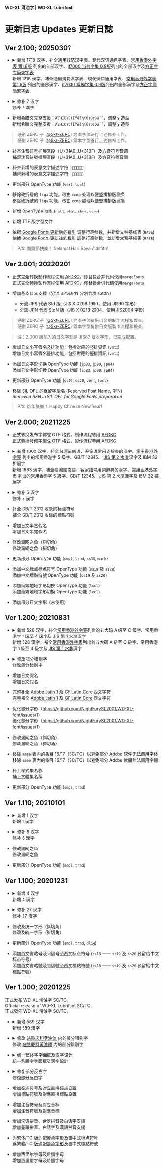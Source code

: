 **WD-XL 滑油字 | WD-XL Lubrifont**

# 更新日志 Updates 更新日誌

## Ver 2.100; 2025030?

- <details>
    <summary>新增 1718 汉字，补全通用规范汉字表、现代汉语通用字表、<a href="https://github.com/ichitenfont/suppchara">常用香港外字表 第1.8版</a> 列出的全部汉字、<a href="https://github.com/justfont/jf7000">jf7000 当务字集 0.9版</a>列出的全部汉字及<a href="https://github.com/ichitenfont/https://github.com/NightFurySL2001/cjktables/blob/master/china/foundry/fangzheng_jianfan.txt">方正字库简繁字表</a><br>新增 1718 漢字，補全通用規範漢字表、現代漢語通用字表、<a href="https://github.com/ichitenfont/suppchara">常用香港外字表 第1.8版</a> 列出的全部漢字、<a href="https://github.com/justfont/jf7000">jf7000 當務字集 0.9版</a>列出的全部漢字及<a href="https://github.com/ichitenfont/https://github.com/NightFurySL2001/cjktables/blob/master/china/foundry/fangzheng_jianfan.txt">方正字庫簡繁字表</a></summary>
    <p>

    - `丏匜厾玕玙㧐芼旸牤沨纴玡玭玠玦拤㧟茓茀杻呣䏝𬉼㤘垱挦柈𠳐眊饸饹疭闿羑浕恓牁珰琤栟眬鸮䥽盉牂埵棁秾鸻馃郿琫揳塆靰靸雱睄嵖媭鲀颎湉愔祾翚跐鹐滫滃滪璈摽靿僰豨䁖嘡魆鋆踒𥻗熜璠縠嚄螠䦃膙澥璪鞡鞬罽鳀鞧鹮霨㸆臜瓘齉𠙶毌邘圢冮汈𬣙圲圫𨙸屼癿邠𬇕汋䜣讻𬣞𬘓玒玓玘玚刬𫭟扽𫭢坋扺㧑苉芠𫇭杕杄轪𫐄坒旴旵㕮𫵷岠呇觃伾㑇伭佁飏汧𣲘𣲗沄𬇙汭㳇沇忳忺𬣡祃诇邲诐𫸩岊䢺妧妘𨚕纮驲𫘜𬘘𫘝纼玤玞玱邽邿坰坬坽弆䢼𦭜㭎枍𬨂𬀩𬀪旿昄昒昈咉岞峂㟃𬬩钖牥侁佸㑊侂佽郈舠攽肸狉狝饳炌泂泃泇峃祋祊𫍣𬣳𬩽鸤弢弨陑𬮿陎𬯀妭姈𫰛叕𬳵𬳶䌹𫠊㛃玶珇珋珌玿韨垚垯垙垍耇鿍垎垟垏荁荙茽荄𬜬荓𦰡㭕柷栐柖郚剅䴓砆耏䶮昺𪾢昽盷咡咺昳昣昫昡昪虷虸哃峘峛𪨰峗峧帡钘𬬮𬬱俫俙垕衎侴鸧𦙶胈胣飐饻庤炟㶲洭洓洿㳚洑洢洈洺洨㳘洴洣恔宬扂袆祏叚娀姞姱姤姽枲绖骃𬘡𬳽𬘩𫄧珛珹玼𪟝珦珫𬍤珢珕珝𫭼垾垿埌茝𬜯鄀莝䓖莙栻𬂩梴栒𫠆砵砫硁翃郪𨐈辀𬌗剕晊唝冔晐畖蚄蚆𫑡峿𪨶帨崀𬬸𬬹𬬿𬭁甡倻倴倕𫢸倓倧衃虒舥朓虓鱽峱𫗧竘羖烠烔烶烻𬊈涍浭涄涢涐浰浟浛涘悈悢𬒈宧窅窊窎扅扆袯隺堲疍𨺙砮㛚翂剟𬳿𫄨绤骍𬘫䂮琎琄琈琀堎堐埫堌𫮃㙍萚䓫勚菂菍菼䓨菉梽桲梾桯梣梌桹硔鿎硊硍勔䴕龁逴翈㫰蛃蚲𬟽啴䎃崒崌崡铏𫓯𫟹铚牻笯偡偁㿠鄅偓舲鸼悆鄃瓻䝙脟鱾猇𠅤庱庼痓䴔羕焆焌𬇹淟淜淴湴涴𬍡㥄惛惔悰惙寁𬤇𫍯祲𬤊𫍲谞弶𬯎婞婼媖婳婍婌婫婤婘𬘬𬘭𬴂𫘦𫟅𬘯骕𫘧珷琡琟琔琭堾堼揕㙘堧堨塅𪣻𡎚惎萳靬葴鄚蓇葰鄑葖萹棤棽棫椓椑𬃊椆棓棬棪𬷕酦奡皕詟𫐐辌棐龂𬹼睎晫晪晱𧿹斝崶嵁𫶇嵅崿嵚翙𫖮圌圐赒𨱇𫓶𬭎颋稌筀筜傃傉翛傒脿䐃腒𬱟鲃猰𫛭㺄馉凓𫷷廆鄌遆旐𬮱焞𬊤欻𣸣溁湝渰㴔溠溇湑溞敩棨扊婻媆媞㛹媓媂矞𬴃𫘨缐骙瑃瑓瑅瑆䴖瑖瑝瑔𤧛瑂嶅瑑赪摛塝搒蒱蒨蓏蓢蓂榃楒楩椸歅𬪩碃碏𬒔碈䃅鄠辒𬨎𫐓䣘暕鹍㬊暅跱蜐蜎嵲赗𫓹锧𬭚稑䅟𬕂筼筶筦筤艅谼貆腨腯鲉鲌䲟𬶋𬶍鲏猺飔觟𦝼馌裛鹒鄜麀阘𫔶煁煃煋煟煓溍溹滆溦溵漷滧滍愭慆𫌀禋禘禒鹔𫖳嫄戣𫘪𫘬缞耤瑧𫞩瑨瑱斠摏墕墈墐摴𡐓𪤗靽蔈蔊榰槚𣗋槜疐𬸘碶䃎𬒗碨𥔲𫚖䴗鹖㬎幖嶍圙𨱏𬭤镃鹙箖僔㙦𫚕鲖鲗鲘𬶐𬶏𩽾飗𬸚凘廙鲝鄫漹潩漼漴㽏漈漋漻慬㮾𬤝隩嫕嫭𬙂㻬璆墣墡蔃鼒槱鹝磏殣霅暵暶踦䗖蝘噇噀嶲嶓㠇嶟嶒镈镋𬭩䴘艎𩾃鲪觭鹠熛潖㵐澛瑬潽潾潏憭憕𬸣戭褯禤𫍽嫽𬴊璥璲璒薳黇𬞟薢橞橑𥕢磜豮𫟦𬺈𫠜虤曌㬚蹅踶䗛疁㠓幪𪩘嶦𬭬𨱑𬭯穄篯簉衠鲯𫗴亸𬸦羱燚燏濋澽澭澼翯𫄷璱𤩽璬璮髽擿薿櫆檞醨繄磹磻瞫蟏㘎𫔍𬭸𨱔𬭼𫔎矰穙穜穟簕簃儦魋斶𬸪䲠𬶟鲾𬶠鲿鳂鳈鳉䗪襚𬶨螱嬥𦈡𫄸瓀鬶爇鞮𬟁藟藦藨鹲礌𥖨蹢蹜蟫䗴嚚髃酂馧簠簝簰鼫鼩䲢鳑鳒鹯𦒍旞翷䎖瀔瀍瀌襜䴙𬙊嚭㰀鬷蠋翾儴𬶭𩾌鳚鳛麖彟鬒蘘欂甗𨟠巇酅犨𬶮𨭉㸌爔瀱瀼襫骦𬙋耰𤫉𬺓鼱鳠鳡鳣爟爚灈韂糵礵鹴皭鳤亹𫚭玃醾齇觿朘塃葓湨塈塮檵礳耲㗒㗳㞗㦸㧸㨃㩜㷧䁓䁥䂻䉵䒷䗩䚎䜇䟴䭾䰄䰻䰾䱋䱗俲俽傦僙刟剗剠剨劚勑勡匬匲厪厫呩咹唨啳嗻嘑嘠嘷嚞圕坆坧埦堦塳墰妷婣峑嵆嵗嶎帒彍徤徺悞惽慜憜懢戹拕捬擪斅斆昷晈朌朥枬柹椬椾槀槩橒橺檝檲櫊欵歒毺泎洤涹湏濚炁烕焴煱煶牐牕猂猨獱琹畺瘇皡盌眫磓磘礮秌秔稭窻竉笟箣籂籑籝籰粆粦粬糚絍緵耝聛聣聦脃脌臯臶舚苐苽莾蒀蒕蘐蝱螌螥螩蟁蟖蠭袠覉覔覼詧詾譃讁贘赥趦踁踨蹵蹷躧辠遌酑酙酧酼醎醻釾鍫閗阸陁隁隖霃霡霱靝靟鞟鞺頟頮顇顖顦颴飦餹餻駚騌騐骽髗髿鬂鬉鮌鮍鰃鰟鰧鱂鱏鱓鱤鱥鴂鴓鸜麄麐麘麞麨鼂鼧齅齓齚齩龎龥𠜎𠱓𠳔𠳕𠴕𠵿𠸎𠸏𠹷𠻺𠼻𠾴𠾼𠽾𠾐𡁯𡁵𡃉𡂫𡇙𡝭𡷑𡼏𢆡𢔛𢝵𢞵𢫕𢴈𢺳𣜿𤃒𤍤𤶀𥁕𥟇𦤎𦸅𧍱𧒆𧦠𧬪𨋍𨍽𨎊𨸹𩷓𩺬𩼰𩽈𩽰𪂺𪇡𪙊𫒢𫬷𭉝𰇛鿽俋傜呯咈唎喎囍妏姵媗媜屭巿彣掯搥旂旼暐枒櫫氂澔灩焢犽瘖瘜瘝礡禕翬胇芛蠵褔譭躕辵魟鯓鯷鷴㕣梲虪媯媿巂徯怗怹挜敠朆槅槑槥溈㐂㖞㭴㾦䃚䇲䌷䎬䖬䜩䥺䦆僜刲勷匽咵哣唡唻啯垇垽夆焮牷犗痎瘄瘈皶盝眜砢硵碔稖穞窾篰篲罥聤肐胔胾菑葇蚃蜰襆觍诪谉貐踄踖踧輶銶锠闬阓阛霂颒颣饤饾馂鬐魌鯃鹓𠉂𠚤𠮟𠸁𢙐𢽾𣱝𤆢𤟯𤻊𥄨𥆧𦎓𦨭𦭌𦶟𦻘𧮪𨰾𨱍𨱎𨱓𩨂𩽼𩾇𱱿㚬㛄㛢㨗㶈㷍㼈䕒䭲亷仱侞俁倛偟傛儫咅咘喭嘒嘪圡坣妡妦姁姃姎姳娪娳婗媁媃媐嫃嫆嫈嫙嫥嬃嬑嬣嬨嬫孋孍宭寗寯峮嵵庒憓敻斳晛晸暟暻曏曣椉椲楀楟榤槶檥汘泑浿涒淂湋溎潓潣澐煚熀熲猋玅玗玴珆珓珳琁琣瑈瑒瑮瑲瑺瑽璊璵璸璻瓈瓌瓛畇硘硦祤禑秜秝笭筎箂綝綪緁茿荺莯萲蒍蒝蕥薆薾褘詅諪諴譔豑赮辳逤鈅鈜鈤鈱鈵鉌鉯銍鋊鋑錤錩錪錱鍌鍏鍱鍹鎛鎡鐈鐏鐤鑶闓顒馡騂騋驒鱻鵟鷰龘𡟚𡩋𤧟𧃽𩻸悮䒐䒏俹簁`

    </p>
</details>

- <details>
    <summary>修补 7 汉字<br>修补 7 漢字</summary>
    <p>

    - `彳爿豸𡠍槨氍繏`

    - 被转移去正确码位的错字：`𡣐𭯪橔`  
    被轉移去正確碼位的錯字：`𡣐𭯪橔`

    </p>
</details>

- 新增希腊文完整支援：`ΆΈΉΊΌΎΏΐΪΫάέήίΰϊϋόύώ΄΅`，调整 `χ` 造型  
新增希臘文完整支援：`ΆΈΉΊΌΎΏΐΪΫάέήίΰϊϋόύώ΄΅`，調整 `χ` 造型

> 感谢 ZERO 子 ([@Skr-ZERO](https://github.com/Skr-ZERO)) 为本字体进行上述修补工作。  
> 感謝 ZERO 子 ([@Skr-ZERO](https://github.com/Skr-ZERO)) 爲本字型進行上述修補工作。

- 补齐注音符号扩展区段（U+31A0..U+31BF）及方音符号音调  
補齊注音符號擴展區段（U+31A0..U+31BF）及方音符號音調

- 补齐新增的表意文字描述字符：`⿼⿽⿾⿿㇯`  
補齊新增的表意文字描述字符：`⿼⿽⿾⿿㇯`

- 更新部分 OpenType 功能 (`vert`, `locl`)

- 移除破折号的 `liga` 功能，改由 `ccmp` 处理以便竖排排版替换  
移除破折號的 `liga` 功能，改由 `ccmp` 處理以便豎排排版替換

- 新增 OpenType 功能 (`halt`, `vhal`, `chws`, `vchw`)

- 新增 TTF 版字型文件

- 依据 [Google Fonts 更新后的指引](https://github.com/googlefonts/googlefonts.github.io/pull/159) 调整行高参数，并新增文种基线表 (`BASE`)  
依據 [Google Fonts 更新後的指引](https://github.com/googlefonts/googlefonts.github.io/pull/159) 調整行高參數，並新增文種基綫表 (`BASE`)

> P/S: 開齋節快樂！ Selamat Hari Raya Aidilfitri!

## Ver 2.001; 20220201

- 正式完全转换制作流程使用 [AFDKO](https://github.com/adobe-type-tools/afdko)，即替换合并代码使用`mergeFonts`  
正式完全轉換製作流程使用 [AFDKO](https://github.com/adobe-type-tools/afdko)，卽替換合併代碼使用`mergeFonts`

- 增加基本日文支援（分流 JPS/JPN 分別代表 /StdN）  

    - 分流 JPS 代表 Std 版（JIS X 0208:1990，使用 JIS90 字形）
    - 分流 JPN 代表 StdN 版（JIS X 0213:2004，使用 JIS2004 字形）

> 感谢 ZERO 子 ([@Skr-ZERO](https://github.com/Skr-ZERO)) 为本字体提供日文版制作流程和检查。  
> 感謝 ZERO 子 ([@Skr-ZERO](https://github.com/Skr-ZERO)) 爲本字型提供日文版製作流程和檢查。

> 注：2.000 版加入的日文字形是 JIS83 版本字形，已完成配置。

- 增加日文小写假名竖排功能，包括对应的竖排资讯 (`vmtx`)  
增加日文小寫假名豎排功能，包括對應的豎排資訊 (`vmtx`)

- 添加日文字形切换 OpenType 功能 (`jp83`, `jp90`, `jp04`)  
添加日文字形切換 OpenType 功能 (`jp83`, `jp90`, `jp04`)

- 更新部分 OpenType 功能 (`ss19`, `ss20`, `vert`, `locl`)

- 移除 SIL OFL 的保留字型名 (Reserved Font Name, RFN)  
*Removed RFN in SIL OFL for Google Fonts preparation*

> P/S: 新年快樂！ Happy Chinese New Year!

## Ver 2.000; 20211225

- 正式转换发布字体成 OTF 格式，制作流程转用 [AFDKO](https://github.com/adobe-type-tools/afdko)  
正式轉換發佈字型成 OTF 格式，製作流程轉用 [AFDKO](https://github.com/adobe-type-tools/afdko)

- <details>
    <summary>新增 1883 汉字，补全台湾闽南语、客家语常用词辞典的汉字、<a href="https://github.com/ichitenfont/suppchara">常用香港外字表</a> 列出的常用香港字 5 级字、GB/T 12345、 <a href="https://kanji.jitenon.jp/cat/jisdai2.html">JIS 第 2 水准</a>汉字及 IBM 32 扩展字<br>新增 1883 漢字，補全臺灣閩南語、客家語常用詞辭典的漢字、<a href="https://github.com/ichitenfont/suppchara">常用香港外字表</a> 列出的常用香港字 5 級字、GB/T 12345、 <a href="https://kanji.jitenon.jp/cat/jisdai2.html">JIS 第 2 水準</a>漢字及 IBM 32 擴展字</summary>
    <p>

    - `㐁㑁㑑㓟㓾㔂㕱㕸㖅㖸㗘㗱㘔㘛㘝㘭㜮㜷㜺㝗㝩㤉㤕㧁㧌㧎㧒㧡㧣㧻㧾㨂㨑㨨㨪㨻㩆㩗㩧㩮㪐㰵㴘㴙㷛㷮㸐㸰㼆㼓㽎㾀㾊㿭㿸㿺䀐䀯䀴䀹䁅䁯䃗䃟䆀䇶䈄䉂䌈䏡䏲䓛䓝䓪䓬䖙䖳䗁䗆䗐䘆䘥䘼䞚䟓䟘䟩䠡䢂䢍䢢䥑䦉䪴䫌䯋䰳䱛䲁䲅䲗䳍䴈䴉丱丼乂乕乢亅亊亰亶亼仭伀伃伜伡伣伨伹伻佖侊侒侘侚侫侹俉俍俔俛俤俥俶俿倅倈倢倯倲偀偂偝偰傔傪傱僊僘僫僴儁儑儖儱兊兤冏冐冓冝冦冩冾凃凅凊凖凟凩凬凴凾刄刋刐刓刔刕刜刣刦刧剉剏剱剳剺剾劄劒劔劜劦劯劼勀勠勥勼匇匤匧匳匸匼卆卌卲厓厖厰叆叇叝叺叾吂呟呧呰呴呾呿咊咜咢咥哘哢哯哱哹唅唊唌唥唩唭唶唹啀啌啹喌喐喓喞喢喤喥喨嗋嗙嗹嗺嘓噐噒噭噷嚉嚊嚔嚠嚤嚱嚵嚹嚾囃囎囓囥囮囷圀圦圷圸坉坔坙坥坱坵坺坿垈垉垞垪垬垰垳垺埀埆埇埈埓埖埣埪堽塠塰塲墘墫墲墸墹墺壗壜壥壸壻壼夊夐夘夛夬奅奒奓奛奝奣妛妺姙姼娗娚娵婬婸媌媱嫋嫐嬶嬾孅寀寃寉寘尞尠尨尪屃屓屧屶屻岦岶岺岻岼岾峅峇峣峵峺崄崋崕崘崟崠嵂嵎嵒嵓嵙嵜嵭嵳嵶嶌嶐嶢嶬嶮嶹巐巵帋幇幎幤幵庰廍廏廕廩廰廱廹弇弉弌弍弖弡弴弸彁彅彑彔彜徃徛徧忞忟忰怐怺恅恊恟恠恷悁悊悋悗悤悧悳悾悿惓惗惞惪惷愃愐愑愖愡愨愬愰愽慂慒慓慙慥慭慯慱慴慽憇憖憘憙憢憺懃懆懞懴懽戉戓戞扐扚扞扠扡扨扴扷抂抃抅抐抝抾拁拏拑拵拹挃挌挐挓挔挕挧挩挱挳挵挶挷挼捀捒捔捘捙捝捥捾掔掜掝掞掫掵揇揋揌揑揙揜揢揫揬揰揵揻搇搉搙搝搟搢搤搧搨搩摃摎摖摝摠摵撆撋撍撏撘撝撨撴擉擛擣擶擽攅攋攎攑攕攷敆敋敧敨敱斈旙旛旡昉昜昞昮昻昿晄晙晥晧晬晳暃暎暙暠暲暼暿曁曚曵曺曻朎朏朒朖朞朳朷朸朿杁杙杣杤杦杮枅枌枡枦枩枹枻柀柆柎柤柧柫柮栁栫栱栿桍桒桙桮桱桸桾梍梛梠梹梺棆棈棊棏棑棔棡棢棯椄椈椊椌椚椡椢椣椥椦椨椪椶楙楜楪楬楴楻楾榁榅榑榖榠榲榼榾槇槝槞槢槫槹槺樌樒樔樛樠樢樮樰樶橂橆橦橲橳橸檍檨檪櫁櫑櫢櫤櫼欅欉欟欱欶歁歔歕歛殀殕殗殱毟氿汢汫汯汳沊沕沚沺泙泚泝泧洘洟浡浤浱浲涖涬淏淕淰淲渕渟渧渮渹渼湜湠湢湳湶湼溂溓溚溡溿滒滮漑漖漦潗澁澂澑澣澵濔濳濵濶瀁瀇瀳灇炣烋烌烝烰烱烳焄焏焠焫焿煇煏煠煡煴煻熁熅熇熈熕熝熥熰熻燖燗燵爁爌爕爧爼牋牚牸犂犅犇犱狆狌狢猄猌猤猯獏玽珎珒珖珣珱珵珸琩琲瑢璢瓅瓧瓩瓰瓱瓲瓸甁甃甅甎甞甼畄畆畉畍畓畤畩畭畯疂疉疕疧疶疺痀痌痚痟痡痾癈癎癗癠癨癶皀皃皛皜皞皦皷皹盦盻眛眡眤眥睆睭瞆瞖瞨瞶瞹矺矻矼砄砈砛砡硓硙硞硩硴硺碆碖碪碫碯碵磆磑磟磳礆礇礑礒礰禔禝秄秡秥秪秬秮稘稙稴稾穃穉穽窞窵竍竏竑竒竓竕竚竝竡竢竧竫竰竳竵竸竻笂笐笒笘笵笶筊筥筬筰筴筺箒箘箙箚箞箟篏篶簓簔簗籏籔籖籗籘籵粃粄粅粐粡粨粩粫粭粿糀糂糋糒糘糬糺紩紵絅絈絋絏絖絙絚絜絣絪絭絽綛綟綯綷緕緖緜緟緤緪縅縒縖縡縢縺繏繐繖繝繧繷繻繿纃纉纎纐纒纻绹罇罉罍罎罠罧罶罸羂羃羇羓羮羴翆翍翸耎耞耡聟聢聨聬肨肬胐胘胠胮胿脢脥脧脽腍腘腟膁膃膋膎膓膕膤膥膭膰膵膸臈臑臙臽舦舩艀艝艢艪艸苙苝苳苺茋茖茘茣荅荍荖荢荳荵荿莀莇莚莟莵莿菎菣菶菷菻萓萠萢萣萪葈葢葮葯葹蒄蒟蒭蒻蓙蓚蓜蓪蓴蔕蕀蕋蕚蕣蕫蕰蕳薀薁薐薸藃藠藾蘂蘓蘯蘰虘蚫蚻蛬蛯蜅蜑蜺蝒蝛蝝蝟蝪蝲蝹螔螕螛螷螿蟇蟐蟧蟳蟷蠇蠎蠘蠧衂衊衒衖衵袓袗袙袚袰袵袿裃裄裈裌裖裲裵褄褌褜褝褞襀襌襍襕襭襴襷襾覂覈覊覕覥覩觝觧觱訄訒訚訷詏誂誐誾諚諟諠諡謌謴謼譀譓譛譱譿讌讙讱谺豍豼貎貛貭貮賍賰贇贌贒贔赑趒趖跁跂跈跍跔跕跙跿踈踜踰蹏蹐蹓蹔蹘蹛蹠蹧蹳蹽躄躘躙躰躱躼躽躾軁軅軆軈軣輌輙輹輼轀轌轗轜轣辧辷迌迒迚迯迵逎逧逩遉遖遧遯遰遶遹邉郤鄕酇酖酘酜酳酺醂醡醹釖釚釛釞釟釡釥釮釶釼釿鈂鈃鈆鈗鈩鈬鈼鉎鉐鉔鉙鉝鉧鉨鉮鉲鉳鉷銈銕銛銧銾鋂鋉鋐鋓鋕鋗鋙鋠鋧鋩鋹鋺鋻鋿錀錂錏錑錝錞錣錥錺錻錼鍄鍅鍈鍖鍗鍜鍠鍮鍼鎓鎝鎤鎶鎹鏀鏆鏐鏥鏸鐇鐚鐡鐱鐶鐽鑀鑁鑅鑈鑚鑞鑢鑱鑵钁铓铔铦铻锜锳锽镠镮镴镵閇閊閕閖閙閠閧闍阇阨阯陏陦隝隯隲雺霙霳霻靃靆靉靍靏靕靗靤靫靱靹鞁鞆鞐鞜鞳韈韡韲頔頕顋顗颪飃飜飮餔餝餠餤餧餬餲饂饍饐饝馝馞馦馼駮駲駸駻驎驩驫骉骎骭骿髎髜髞髢髣髱髴髷鬖鬘鬞鬪鬭魠魩魬魲魵魽鮄鮊鮏鮓鮕鮖鮗鮘鮟鮠鮡鮢鮣鮨鮰鮱鮴鮸鮹鮻鯆鯏鯑鯒鯗鯣鯮鯱鯲鰀鰄鰆鰇鰊鰌鰏鰔鰕鰗鰛鰡鰤鰮鰰鰺鱆鱇鱙鱚鱠鱰鱶鲊鲙鲬鲹鳁鳫鳬鳰鴈鴞鴪鴴鴾鵁鵄鵆鵈鵐鵙鵤鵫鵰鵺鵻鵾鶖鶤鶫鶲鶺鶿鷁鷆鷉鷏鷝鷭鷽鸊鸙鸰鸴鹀鹟鹡鹢麁麌麑麕麭麶黗黡黶鼡鼦齁齆齎齖齴齶齻龝鿏鿔鿫鿬鿭朗隆﨎﨏塚﨑晴﨓﨔凞猪益礼神祥福靖精羽﨟蘒﨡諸﨣﨤逸都﨧﨨﨩飯飼館鶴𠊎𠎷𠕆𠕇𠖄𠗻𠜱𠞩𠞭𠠃𠠝𠢕𠤎𠯗𠲿𠻗𠻘𠼮𡀔𡁶𡟓𡠍𡢃𡰪𡲢𡳞𢎙𢓜𢪱𢫏𢫦𢯭𢯾𢱋𢱤𢲴𢲸𢳆𢳪𢶀𢼌𢼛𣁳𣁴𣍐𣚺𣛮𣮈𣲩𣻸𣼎𤆬𤉙𤊶𤌍𤍒𤐙𤐰𤘅𤞚𤲍𤶃𤸁𤸱𤺅𤺪𥅾𥉌𥌚𥍉𥐵𥑮𥯟𥯥𥰔𥴊𥺆𦁄𦉎𦊓𦜆𦟪𦢊𧉟𧊅𧌄𧟰𧩣𧮙𧻴𧿁𧿬𧿳𨂾𨂿𨃩𨃰𨅔𨑨𨒇𨖕𨢑𨧀𨨏𨭆𨭎𨻶𩑝𩑾𩚨𩛩𩜄𩜰𩵱𩸙𩸶𩼧𪁎𪐞𪖐𪘒𪜶𪹚𫓧𫖯𫝏𫝘𫝛𫝺𫝻𫞼𫟂𫟧𫟷𫟼𫠛𫣆𬍛𬎆𬠖𬦰𬬭𬬻𬭊𬭛𬭳𬭶𬱖𮧵𰣻𰹬`

    </p>
</details>

- <details>
    <summary>修补 5 汉字<br>修补 5 漢字</summary>
    <p>

    - `賬溽縟蓐褥`

    </p>
</details>

- 补全 GB/T 2312 收录的标点符号  
補全 GB/T 2312 收錄的標點符號

- 增加日文半宽假名  
增加日文半寬假名

- 修改漏网之鱼（斜切角）  
修改漏網之魚（斜切角）

- 更新部分 OpenType 功能 (`smpl`, `trad`, `ss18`, `mark`)

- 添加中文标点标点符号 OpenType 功能 (`ss19` 及 `ss20`)  
添加中文標點符號 OpenType 功能 (`ss19` 及 `ss20`)

- 添加简繁地域字形切换 OpenType 功能 (`locl`)  
添加簡繁地域字形切換 OpenType 功能 (`locl`)

- 添加部分日文字形（未使用）

## Ver 1.200; 20210831

- <details>
    <summary>新增 528 汉字，补全<a href="https://github.com/ichitenfont/suppchara">常用香港外字表</a>列出的五大码 A 级至 C 级字、常用香港字 1 级至 4 级字及 <a href="https://kanji.jitenon.jp/cat/jisdai1.html">JIS 第 1 水准</a>汉字<br>新增 528 漢字，補全<a href="https://github.com/ichitenfont/suppchara">常用香港外字表</a>列出的五大碼 A 級至 C 級字、常用香港字 1 級至 4 級字及 <a href="https://kanji.jitenon.jp/cat/jisdai1.html">JIS 第 1 水準</a>漢字</summary>
    <p>

    - `㓤㖡㖭㖿㗎㗾㧬㨘㩒㬷㬹㷫㹴䁪䐁䡍䱽乗乪乸亀仮価侭侲俵倞倹偸傌僆働兎兪円冚冧冨処凧凪剣剤剰劏劖労効勅勧勲匁匂単厳吪呉呍呑呪咇咓哋唂唓唖唚唞啅啝啩啱喛喩喰営喼嗗嗞嗱嘥噂噃噉噏噚噛噺嚡嚢嚿囲図圏圧埜埞埲埼塀塁塙塩壆壌壱壷奨妬姉姫姶姸娯婾媮嫲嬬孭孲孻宍尐尭岨峠崚嶋巌巓巣帯帰庁廃廸廻廼弐弾彞従徴悩悪惣愼戙戦戯戸戻払扤扱扲抌抜択抦拃拠拡挙挿捗捜捽掗掟掲掹掻揃揈揤揦揺揼搣搲摀摂摙摱摷撃撠撹擝擳擸攞攰斉晩暁暦曱杢杧枠柊査柾栂栃栄栞栴桝桟梖梶梼椀椙椛検楕楡楢楯楳榊榎様槙槻樖権樫橿欝歓歯歳歴毘気氷浄涙涜淥渇済渉渓溌滉滙滝潅瀄瀞瀡瀦烚焔焼煀煕熚燂燋燶燿犠狛猟獴珽瑠瑳甮甴畠畬畳畷痩癦癪発皐睘睩瞏瞓矋砕砿硏硲碕礐稲穂穏穐穣窓窰竃竜笹筈筳箆篭籙籾粁粂粋粍粛糎糭紘紬経絵継続総縁縦繊繋繍繑罫羗翫翶聡肶脇脗脳脷膉膶臓舎舗舮苅荘菫萩葎蔀蔴蔵蕗薗薫薬蛍蛽蝋蝿螆蠄衞袪袴裇覇覗覚覧訳詑読諌譲讃讐豊豖賎賛趯趷踎踭蹾躀躝軚軽輋辺辻込辿迋逓遅遡郷酔醗醤醸釈鈪鉱鉾銭鋲鋳錬鎅鎌鎭鑓鑛閪闘陥険隃隠隣隷雫雰霊鞄韮頚頬頴頼顕顚餸駅駆駈騒験騨骾髄髧髪鮋鯭鯵鰯鱲鴎鴫鴬鵞鶏鹸麯麺麿黐黙齢龬𠝹𠱁𠱸𠲖𠳏𠵝𠵱𠶧𠹶𠺘𠺝𠺢𠻹𠼭𠽌𠿪𡁜𡁻𡃁𡃶𡅅𡥼𡪲𢃇𢭃𢯊𢱑𢱕𢱢𢳂𢵌𢵧𣲷𤓓𤞭𤶸𤷪𤺧𥄫𥅈𥹉𦉘𦙅𦟌𦧲𦧺𨅝𨈇𨋢𨳊𨳍𨳒𨶙𩓥𩶘𭕫𰹲𰽣`

    </p>
</details>

- <details>
    <summary>修改部分错别字<br>修改部分錯別字</summary> 
    <p>

    - `犧壺恙慶孺鲈贯満潺瓞踽燹`

    - 被转移去正确码位的错字：`鋼嗳胪舻睏矧薛軼畲屣筵豕豚翺`  
    被轉移去正確碼位的錯字：`鋼嗳胪舻睏矧薛軼畲屣筵豕豚翺`

    </p>
</details>

- 增加日文假名  
增加日文假名

- 完整补全 [Adobe Latin 1](https://adobe-type-tools.github.io/adobe-latin-charsets/adobe-latin-1.html) 及 [GF Latin Core](https://github.com/googlefonts/gftools/blob/main/Lib/gftools/encodings/GF%20Glyph%20Sets/GF-latin-core_unique-glyphs.nam) 西文字符  
完整補全 [Adobe Latin 1](https://adobe-type-tools.github.io/adobe-latin-charsets/adobe-latin-1.html) 及 [GF Latin Core](https://github.com/googlefonts/gftools/blob/main/Lib/gftools/encodings/GF%20Glyph%20Sets/GF-latin-core_unique-glyphs.nam) 西文字符

- 优化部分字形（https://github.com/NightFurySL2001/WD-XL-font/issues/1）  
優化部分字形（https://github.com/NightFurySL2001/WD-XL-font/issues/1）

- 修改漏网之鱼（斜切角）  
修改漏網之魚（斜切角）

- 移除 `name` 表内的条目 16/17（SC/TC）以避免部分 Adobe 软件无法调用字体  
移除 `name` 表內的條目 16/17（SC/TC）以避免部分 Adobe 軟體無法調用字體

- 补上样式集名称  
補上文體集名稱

- 更新部分 OpenType 功能 (`smpl`, `trad`)

## Ver 1.110; 20210101

- <details>
    <summary>新增 1 汉字<br>新增 1 漢字</summary>
    <p>

    - `廐`

    </p>
</details>

- <details>
    <summary>修补 6 汉字<br>修补 6 漢字</summary>
    <p>

    - `廄舉擧譽櫸遺`

    </p>
</details>

- 修改漏网之鱼  
修改漏網之魚

- 更新部分 OpenType 功能 (`smpl`, `trad`)

## Ver 1.100; 20201231

- <details>
    <summary>新增 4 汉字<br>新增 4 漢字</summary>
    <p>

    - `逹簒噁𫫇`

    </p>
</details>

- <details>
    <summary>修补 27 汉字<br>修补 27 漢字</summary>
    <p>

    - `港巷起熵達噠撻躂鄉薌既厩嘅慨暨概溉即唧櫛癤節鯽鲫嚼爝爵`

    </p>
</details>

- 修改及统一字形（斜切角）  
修改及統一字形（斜切角）

- 更新部分 OpenType 功能 (`smpl`, `trad`, `dlig`)

- 添加西文省略号及间隔号至西文标点符号 (`ss18` —— `ss19` 及 `ss20` 预留给中文标点符号)  
添加西文省略號及間隔號至西文標點符號 (`ss18` —— `ss19` 及 `ss20` 預留給中文標點符號)

## Ver 1.000; 20201225

正式发布 WD-XL 滑油字 SC/TC。  
Official release of WD-XL Lubrifont SC/TC.  
正式發佈 WD-XL 滑油字 SC/TC。  

- <details>
    <summary>新增 589 汉字<br>新增 589 漢字</summary>
    <p>

    - `䆁丟並亙仼伋伕佈佔佮併佺侶侷係倖倣値倶偭偯偺偽傑傢傯僇僎僣僩僱儅儘儳儸兇兌兗內冊冑冪凈凜別刪剋剎剝剷劻勗勣勦勳勻卬卹卻吋吳吶吿呂呎咍咾唸啗啟啣喚喫嘐噓噹嚥嚮囉囌囪堉塡塭塽墦壎夠奐奧奭姅姍姦姪娛媠媼嫺嬝嬤孃孆宂宮屆屘屜屝峩峯崁崙崢嶔嶽巉巖帟廁廂廄廈廚廝弒弔強彆彊彙彥彫彿徬忼怱恆恥恵悅悽愒慄慇慍慼懍戩戶抆拋捨捲掙掛採換揹搆搖搾撐撚撢擡擧擭攜敍敎敔敘昐昤晅晉晞暍暘暱暸曆朮杗枏枓枱枴柵柺栘桿梂梔梡梱梿棄棲棻楛榣榦槓槤槨樑橫橾檮檯櫂櫈櫥櫺欐歎歜歿殼毀毚毬氊氳氾汍汎汙汚決沍沒沖沘沬況泏泜洩洶洸浥浬涊涼淒淚淨淯淸渙減湊湣湧湩湲準溫溼滷滾潛潟潠潥澦澴濩濬瀋瀰災為煆煙煥燄燉燐燬燸燻爭牀牆牴犛犾猙獎玆玨珮琯琺瑤瑯璘璿瓖甕產甦甽畧異疊疎疢痠痲痳痺瘉瘓瘺癡癥皰盜盪眾睏睜睪瞇瞋矇矓砠砲硃硿祐祕祿禇禿秈稅稈稜稟穇穋穠穫窯筍箄箇箏箠篛篠簑簷籐籣籤籥籲粵粺糉糢糰絃絕絛絰綑綠綵線緻緼縕縯縴縿繃繈繙繡繦繫纔缊缽罈罣罵羋羨羶翺耑聴脈脣脤脩脫脰腳臟臢臥艶芣茲荊菴蒞蓆蔆蔔蔥薑薶藷蘊蘗虛虯蛻蝨蠍蠏蠔衹袊袞袮裡裯製複褕褟褽襃襬覜觔觼訏訑託訢註証詖詠詨詻誌誧說謠譁譆譌譟讚谿豎豔豬豭貍貓賸贓贗跡跦跼踡踫蹚蹟蹤躂躭軏軗輓輭迆迴迺週遊遙遝郃鄗鄘醃醜醞醱釆釐釦釭鈇鉋鉤鉼銲銳錄錡錶鍊鍚鎔鎗鏽鐫鑑鑤鑪閒閤閱闆阬陜陞隄隻雊雋雞霑霤靜靦靭鞦韁韆韹韻頫頹顏颱颳颺飢餚餵餽騵髮鬆鬍鬚鬨鬱鯈鱷鴃鴒鶸鹹麪麫麵麹麼黃黴鼇鼈鼕鼴齣齧𤂽𧬨`

    </p>
</details>

- <details>
    <summary>修改 <a href="https://www.github.com/googlefonts/zcool-qingke-huangyou">站酷庆科黄油体</a> 内的部分错别字<br>修改 <a href="https://www.github.com/googlefonts/zcool-qingke-huangyou">站酷慶科黃油體</a> 內的部分錯別字</summary> 
    <p>

    - `盧鷳癇轂濕巔癲縧勖帽瑁冒冕竪夂曰勘載狀瘳禛醛蹒祇暢溧篥擊睞嘜麥麩麴褻戇賜類槔縣懸聽繈譏陝懣滿瞞蟎蹣顢偬與鹧颧鈰鬧衿軎` （摘录）

    - 部分有对应正式码位的字被转移去正确码位  
    部分有對應正式碼位的字被轉移去正確碼位

    </p>
</details>

- <details>
    <summary>统一繁体字字面框及汉字设计<br>統一繁體字字面框及漢字設計</summary> 
    <p>

    - `仏厷頁` （摘录）

    </p>
</details>

- <details>
    <summary>修复部分反白字<br>修復部分反白字</summary> 
    <p>

    - `蜱镛癫箸铟靥` （摘录）

    </p>
</details>

- 增加标点符号及对应直排标点设置  
增加標點符號及對應直排標點設置

- 增加注音符号及对应音标  
增加注音符號及對應音標

- 增加汉语拼音、台罗拼音及白话字支援  
增加臺羅拼音、白話字及漢語拼音支援

- 为繁体/TC 版适配[传承字形](https://github.com/ichitenfont/inheritedglyphs)及置中式标点符号  
爲繁體/TC 版適配[傳承字形](https://github.com/ichitenfont/inheritedglyphs)及置中式標點符號

- 增加西里尔字母及希腊字母  
增加西里爾字母及希臘字母
